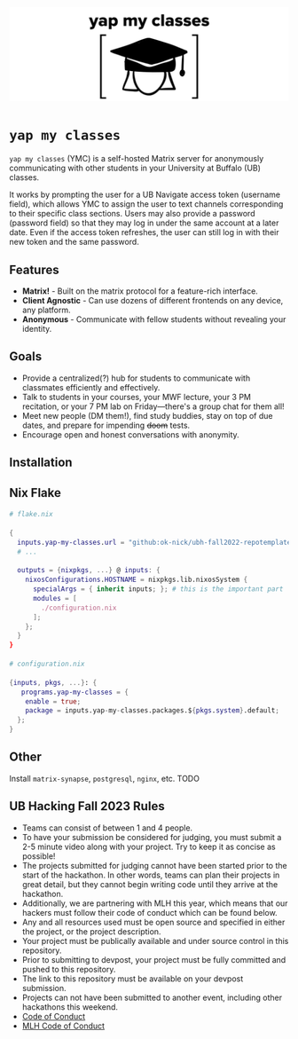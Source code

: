 <div align = center>
<img src="./assets/banner.png" width="2140" alt="banner">
</div>

# `yap my classes`
`yap my classes` (YMC) is a self-hosted Matrix server for anonymously communicating with other students in your University at Buffalo (UB) classes.

It works by prompting the user for a UB Navigate access token (username field), which allows YMC to assign the user to text channels corresponding to their specific class sections. Users may also provide a password (password field) so that they may log in under the same account at a later date. Even if the access token refreshes, the user can still log in with their new token and the same password.

## Features
* **Matrix!** - Built on the matrix protocol for a feature-rich interface.
* **Client Agnostic** - Can use dozens of different frontends on any device, any platform.
* **Anonymous** - Communicate with fellow students without revealing your identity.

## Goals
* Provide a centralized(?) hub for students to communicate with classmates efficiently and effectively.
* Talk to students in your courses, your MWF lecture, your 3 PM recitation, or your 7 PM lab on Friday—there's a group chat for them all!
* Meet new people (DM them!), find study buddies, stay on top of due dates, and prepare for impending ~~doom~~ tests.
* Encourage open and honest conversations with anonymity.

## Installation
## Nix Flake
```nix
# flake.nix

{
  inputs.yap-my-classes.url = "github:ok-nick/ubh-fall2022-repotemplate-ok-nick";
  # ...

  outputs = {nixpkgs, ...} @ inputs: {
    nixosConfigurations.HOSTNAME = nixpkgs.lib.nixosSystem {
      specialArgs = { inherit inputs; }; # this is the important part
      modules = [
        ./configuration.nix
      ];
    };
  } 
}

# configuration.nix

{inputs, pkgs, ...}: {
   programs.yap-my-classes = {
    enable = true;
    package = inputs.yap-my-classes.packages.${pkgs.system}.default;
  };
}
```
## Other
Install `matrix-synapse`, `postgresql`, `nginx`, etc. TODO

## UB Hacking Fall 2023 Rules 
- Teams can consist of between 1 and 4 people.
- To have your submission be considered for judging, you must submit a 2-5 minute video along with your project. Try to keep it as concise as possible!
- The projects submitted for judging cannot have been started prior to the start of the hackathon. In other words, teams can plan their projects in great detail, but they cannot begin writing code until they arrive at the hackathon.
- Additionally, we are partnering with MLH this year, which means that our hackers must follow their code of conduct which can be found below.
- Any and all resources used must be open source and specified in either the project, or the project description.
- Your project must be publically available and under source control in this repository.
- Prior to submitting to devpost, your project must be fully committed and pushed to this repository.
- The link to this repository must be available on your devpost submission.
- Projects can not have been submitted to another event, including other hackathons this weekend.
- [Code of Conduct](https://drive.google.com/file/d/1RH_TtRu6EOHSbOoiSj2h1Q4jswtVILzE/view)
- [MLH Code of Conduct](https://static.mlh.io/docs/mlh-code-of-conduct.pdf)


